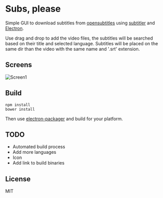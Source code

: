 # Subs, please

Simple GUI to download subtitles from [opensubtitles](http://www.opensubtitles.org/) using  [subtitler](https://github.com/divhide/node-subtitler) and [Electron](https://github.com/atom/electron).

Use drag and drop to add the video files, the subtitles will be searched based on their title and selected language. Subtitles will be placed on the same dir than the video with the same name and '.srt' extension.

## Screens

![Screen1](http://brovador.github.io/SubsPlease/screenshot2.png)

## Build

```
npm install
bower install
```

Then use [electron-packager](https://github.com/maxogden/electron-packager) and build for your platform.

## TODO
* Automated build process
* Add more languages
* Icon
* Add link to build binaries

## License
MIT
